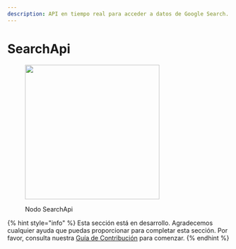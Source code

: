 ```yaml
---
description: API en tiempo real para acceder a datos de Google Search.
---
```


# SearchApi

<figure><img src="../../../.gitbook/assets/image (9) (1) (1) (1) (1).png" alt="" width="304"><figcaption><p>Nodo SearchApi</p></figcaption></figure>

{% hint style="info" %}
Esta sección está en desarrollo. Agradecemos cualquier ayuda que puedas proporcionar para completar esta sección. Por favor, consulta nuestra [Guía de Contribución](../../../contributing/) para comenzar.
{% endhint %}
